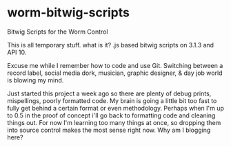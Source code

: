 # worm-bitwig-scripts
Bitwig Scripts for the Worm Control

This is all temporary stuff. what is it? .js based bitwig scripts on 3.1.3 and API 10. 

Excuse me while I remember how to code and use Git. Switching between a record label, social media dork, musician, graphic designer, & day job world is blowing my mind.


Just started this project a week ago so there are plenty of debug prints, mispellings, poorly formatted code. My brain is going a little bit too fast to fully get behind a certain format or even methodology. Perhaps when I'm up to 0.5 in the proof of concept i'll go back to formatting code and cleaning things out. For now I'm learning too many things at once, so dropping them into source control makes the most sense right now. Why am I blogging here?
